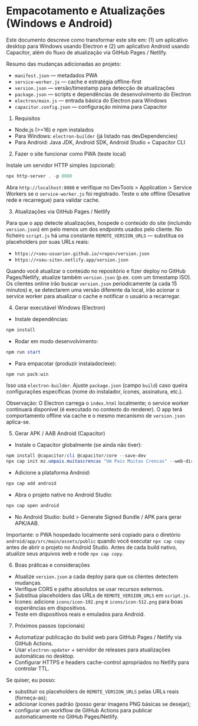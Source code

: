 # Empacotamento e Atualizações (Windows e Android)

Este documento descreve como transformar este site em: (1) um aplicativo desktop para Windows usando Electron e (2) um aplicativo Android usando Capacitor, além do fluxo de atualização via GitHub Pages / Netlify.

Resumo das mudanças adicionadas ao projeto:
- `manifest.json` — metadados PWA
- `service-worker.js` — cache e estratégia offline-first
- `version.json` — versão/timestamp para detecção de atualizações
- `package.json` — scripts e dependências de desenvolvimento do Electron
- `electron/main.js` — entrada básica do Electron para Windows
- `capacitor.config.json` — configuração mínima para Capacitor

1) Requisitos
- Node.js (>=16) e npm instalados
- Para Windows: `electron-builder` (já listado nas devDependencies)
- Para Android: Java JDK, Android SDK, Android Studio + Capacitor CLI

2) Fazer o site funcionar como PWA (teste local)

Instale um servidor HTTP simples (opcional):

```powershell
npx http-server . -p 8080
```

Abra `http://localhost:8080` e verifique no DevTools > Application > Service Workers se o `service-worker.js` foi registrado. Teste o site offline (Desative rede e recarregue) para validar cache.

3) Atualizações via GitHub Pages / Netlify

Para que o app detecte atualizações, hospede o conteúdo do site (incluindo `version.json`) em pelo menos um dos endpoints usados pelo cliente. No ficheiro `script.js` há uma constante `REMOTE_VERSION_URLS` — substitua os placeholders por suas URLs reais:

- `https://<seu-usuario>.github.io/<repo>/version.json`
- `https://<seu-site>.netlify.app/version.json`

Quando você atualizar o conteúdo no repositório e fizer deploy no GitHub Pages/Netlify, atualize também `version.json` (p.ex. com um timestamp ISO). Os clientes online irão buscar `version.json` periodicamente (a cada 15 minutos) e, se detectarem uma versão diferente da local, irão acionar o service worker para atualizar o cache e notificar o usuário a recarregar.

4) Gerar executável Windows (Electron)

- Instale dependências:

```powershell
npm install
```

- Rodar em modo desenvolvimento:

```powershell
npm run start
```

- Para empacotar (produzir instalador/exe):

```powershell
npm run pack:win
```

Isso usa `electron-builder`. Ajuste `package.json` (campo `build`) caso queira configurações específicas (nome do instalador, ícones, assinatura, etc.).

Observação: O Electron carrega o `index.html` localmente; o service worker continuará disponível (é executado no contexto do renderer). O app terá comportamento offline via cache e o mesmo mecanismo de `version.json` aplica-se.

5) Gerar APK / AAB Android (Capacitor)

- Instale o Capacitor globalmente (se ainda não tiver):

```powershell
npm install @capacitor/cli @capacitor/core --save-dev
npx cap init mz.umpais.muitascrencas "Um Pais Muitas Crencas" --web-dir="."
```

- Adicione a plataforma Android:

```powershell
npx cap add android
```

- Abra o projeto native no Android Studio:

```powershell
npx cap open android
```

- No Android Studio: build > Generate Signed Bundle / APK para gerar APK/AAB.

Importante: o PWA hospedado localmente será copiado para o diretório `android/app/src/main/assets/public` quando você executar `npx cap copy` antes de abrir o projeto no Android Studio. Antes de cada build nativo, atualize seus arquivos web e rode `npx cap copy`.

6) Boas práticas e considerações
- Atualize `version.json` a cada deploy para que os clientes detectem mudanças.
- Verifique CORS e paths absolutos se usar recursos externos.
- Substitua placeholders das URLs de `REMOTE_VERSION_URLS` em `script.js`.
- Ícones: adicione `icons/icon-192.png` e `icons/icon-512.png` para boas experiências em dispositivos.
- Teste em dispositivos reais e emulados para Android.

7) Próximos passos (opcionais)
- Automatizar publicação do build web para GitHub Pages / Netlify via GitHub Actions.
- Usar `electron-updater` + servidor de releases para atualizações automáticas no desktop.
- Configurar HTTPS e headers cache-control apropriados no Netlify para controlar TTL.

Se quiser, eu posso:
- substituir os placeholders de `REMOTE_VERSION_URLS` pelas URLs reais (forneça-as);
- adicionar ícones padrão (posso gerar imagens PNG básicas se desejar);
- configurar um workflow de GitHub Actions para publicar automaticamente no GitHub Pages/Netlify.
